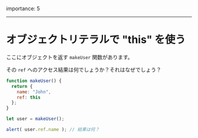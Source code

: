 importance: 5

---

# オブジェクトリテラルで "this" を使う

ここにオブジェクトを返す `makeUser` 関数があります。

その `ref` へのアクセス結果は何でしょうか？それはなぜでしょう？

```js
function makeUser() {
  return {
    name: "John",
    ref: this
  };
}

let user = makeUser();

alert( user.ref.name ); // 結果は何？
```
